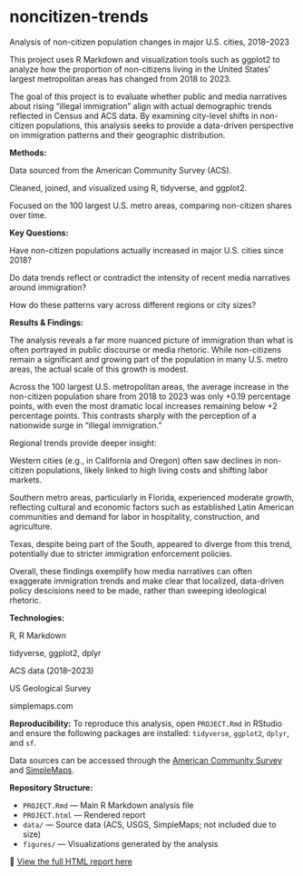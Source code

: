 # noncitizen-trends
Analysis of non-citizen population changes in major U.S. cities, 2018–2023

This project uses R Markdown and visualization tools such as ggplot2 to analyze how the proportion of non-citizens living in the United States’ largest metropolitan areas has changed from 2018 to 2023.

The goal of this project is to evaluate whether public and media narratives about rising “illegal immigration” align with actual demographic trends reflected in Census and ACS data. By examining city-level shifts in non-citizen populations, this analysis seeks to provide a data-driven perspective on immigration patterns and their geographic distribution.

**Methods:**

Data sourced from the American Community Survey (ACS).

Cleaned, joined, and visualized using R, tidyverse, and ggplot2.

Focused on the 100 largest U.S. metro areas, comparing non-citizen shares over time.

**Key Questions:**

Have non-citizen populations actually increased in major U.S. cities since 2018?

Do data trends reflect or contradict the intensity of recent media narratives around immigration?

How do these patterns vary across different regions or city sizes?

**Results & Findings:**

The analysis reveals a far more nuanced picture of immigration than what is often portrayed in public discourse or media rhetoric. While non-citizens remain a significant and growing part of the population in many U.S. metro areas, the actual scale of this growth is modest.

Across the 100 largest U.S. metropolitan areas, the average increase in the non-citizen population share from 2018 to 2023 was only +0.19 percentage points, with even the most dramatic local increases remaining below +2 percentage points. This contrasts sharply with the perception of a nationwide surge in “illegal immigration.”

Regional trends provide deeper insight:

Western cities (e.g., in California and Oregon) often saw declines in non-citizen populations, likely linked to high living costs and shifting labor markets.

Southern metro areas, particularly in Florida, experienced moderate growth, reflecting cultural and economic factors such as established Latin American communities and demand for labor in hospitality, construction, and agriculture.

Texas, despite being part of the South, appeared to diverge from this trend, potentially due to stricter immigration enforcement policies.

Overall, these findings exemplify how media narratives can often exaggerate immigration trends and make clear that localized, data-driven policy descisions need to be made, rather than sweeping ideological rhetoric.

**Technologies:**

R, R Markdown

tidyverse, ggplot2, dplyr

ACS data (2018–2023)

US Geological Survey

simplemaps.com

**Reproducibility:**
To reproduce this analysis, open `PROJECT.Rmd` in RStudio and ensure the following packages are installed:
`tidyverse`, `ggplot2`, `dplyr`, and `sf`.

Data sources can be accessed through the [American Community Survey](https://www.census.gov/programs-surveys/acs) and [SimpleMaps](https://simplemaps.com/data/us-cities).

**Repository Structure:**
- `PROJECT.Rmd` — Main R Markdown analysis file  
- `PROJECT.html` — Rendered report  
- `data/` — Source data (ACS, USGS, SimpleMaps; not included due to size)  
- `figures/` — Visualizations generated by the analysis  



🔗 [View the full HTML report here](https://jamessalmon.github.io/noncitizen-trends/PROJECT.html)


